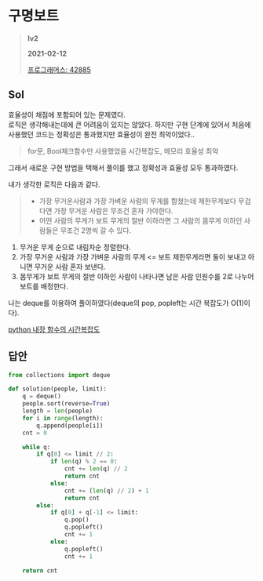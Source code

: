 # 구명보트
> **lv2**
>
> **2021-02-12**
>
> [프로그래머스: 42885](https://programmers.co.kr/learn/courses/30/lessons/42885)


## Sol

효율성이 채점에 포함되어 있는 문제였다.  
로직은 생각해내는데에 큰 어려움이 있지는 않았다. 하지만 구현 단계에 있어서 처음에 사용했던 코드는 정확성은 통과했지만 효율성이 완전 최악이었다..  
> for문, Bool체크함수만 사용했었음 시간복잡도, 메모리 효율성 최악


그래서 새로운 구현 방법을 택해서 풀이를 했고 정확성과 효율성 모두 통과하였다.  


내가 생각한 로직은 다음과 같다.  


> * 가장 무거운사람과 가장 가벼운 사람의 무게를 합쳤는데 제한무게보다 무겁다면 가장 무거운 사람은 무조건 혼자 가야한다.
> * 어떤 사람의 무게가 보트 무게의 절반 이하라면 그 사람의 몸무게 이하인 사람들은 무조건 2명씩 갈 수 있다.


1. 무거운 무게 순으로 내림차순 정렬한다.
2. 가장 무거운 사람과 가장 가벼운 사람의 무게 <= 보트 제한무게라면 둘이 보내고 아니면 무거운 사람 혼자 보낸다.
3. 몸무게가 보트 무게의 절반 이하인 사람이 나타나면 남은 사람 인원수를 2로 나누어 보트를 배정한다.


나는 deque를 이용하여 풀이하였다(deque의 pop, popleft는 시간 복잡도가 O(1)이다).


[python 내장 함수의 시간복잡도](https://daimhada.tistory.com/56)


## 답안  
```python
from collections import deque

def solution(people, limit):
    q = deque()
    people.sort(reverse=True)
    length = len(people)
    for i in range(length):
        q.append(people[i])
    cnt = 0

    while q:
        if q[0] <= limit // 2:
            if len(q) % 2 == 0:
                cnt += len(q) // 2
                return cnt
            else:
                cnt += (len(q) // 2) + 1
                return cnt
        else:
            if q[0] + q[-1] <= limit:
                q.pop()
                q.popleft()
                cnt += 1
            else:
                q.popleft()
                cnt += 1

    return cnt
```